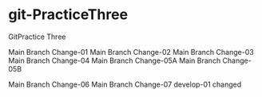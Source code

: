 # git-PracticeThree
GitPractice Three

Main Branch Change-01
Main Branch Change-02
Main Branch Change-03
Main Branch Change-04
Main Branch Change-05A
Main Branch Change-05B

Main Branch Change-06
Main Branch Change-07
develop-01 changed
